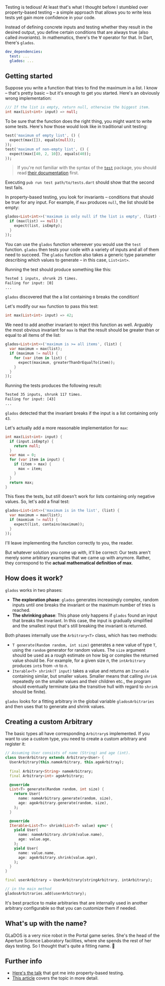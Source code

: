 Testing is tedious!
At least that's what I thought before I stumbled over property-based testing – a simple approach that allows you to write less tests yet gain more confidence in your code.

Instead of defining concrete inputs and testing whether they result in the desired output, you define certain conditions that are always true (also called *invariants*).
In mathematics, there's the ∀ operator for that. In Dart, there's `glados`.

```yml
dev_dependencies:
  test: ...
  glados: ...
```

## Getting started

Suppose you write a function that tries to find the maximum in a list.
I know – that's pretty basic – but it's enough to get you started.
Here's an obviously wrong implementation:

```dart
/// If the list is empty, return null, otherwise the biggest item.
int max(List<int> input) => null;
```

To be sure that the function does the right thing, you might want to write some tests.
Here's how those would look like in traditional unit testing:

```dart
test('maximum of empty list', () {
  expect(max([]), equals(null));
});
test('maximum of non-empty list', () {
  expect(max([40, 2, 10]), equals(40));
});
```

> If you're not familiar with the syntax of the [`test`](https://pub.dev/packages/test) package, you should read [their documentation](https://pub.dev/packages/test) first.

Executing `pub run test path/to/tests.dart` should show that the second test fails.

In property-based testing, you look for invariants – conditions that should be true for any input.
For example, if `max` produces `null`, the list should be empty:

```dart
glados<List<int>>('maximum is only null if the list is empty', (list) {
  if (max(list) == null) {
    expect(list, isEmpty);
  }
});
```

You can use the `glados` function whereever you would use the `test` function.
`glados` then tests your code with a variety of inputs and all of them need to succeed.
The `glados` function also takes a generic type parameter describing which values to generate – in this case, `List<int>`.

Running the test should produce something like this:

```txt
Tested 1 inputs, shrunk 25 times.
Failing for input: [0]
...
```

`glados` discovered that the a list containing `0` breaks the condition!

Let's modify our `max` function to pass this test:

```dart
int max(List<int> input) => 42;
```

We need to add another invariant to reject this function as well.
Arguably the most obvious invariant for `max` is that the result should be greater than or equal to all items of the list:

```dart
glados<List<int>>('maximum is >= all items', (list) {
  var maximum = max(list);
  if (maximum != null) {
    for (var item in list) {
      expect(maximum, greaterThanOrEqualTo(item));
    }
  }
});
```

Running the tests produces the following result:

```txt
Tested 35 inputs, shrunk 117 times.
Failing for input: [43]
...
```

`glados` detected that the invariant breaks if the input is a list containing only `43`.

Let's actually add a more reasonable implementation for `max`:

```dart
int max(List<int> input) {
  if (input.isEmpty) {
    return null;
  }
  var max = 0;
  for (var item in input) {
    if (item > max) {
      max = item;
    }
  }
  return max;
}
```

This fixes the tests, but still doesn't work for lists containing only negative values.
So, let's add a final test:

```dart
glados<List<int>>('maximum is in the list', (list) {
  var maximum = max(list);
  if (maxmium != null) {
    expect(list, contains(maximum));
  }
});
```

I'll leave implementing the function correctly to you, the reader.

But whatever solution you come up with, it'll be correct:
Our tests aren't merely some arbitrary examples that we came up with anymore.
Rather, they correspond to the **actual mathematical definition of max**.

## How does it work?

`glados` works in two phases:

- **The exploration phase**: `glados` generates increasingly complex, random inputs until one breaks the invariant or the maximum number of tries is reached.
- **The shrinking phase**: This phase only happens if `glados` found an input that breaks the invariant. In this case, the input is gradually simplified and the smallest input that's still breaking the invariant is returned.

Both phases internally use the `Arbitrary<T>` class, which has two methods:

- `T generate(Random random, int size)` generates a new value of type `T`, using the `random` generator for random values. The `size` argument should be used as a rough estimate on how big or complex the returned value should be. For example, for a given size *n*, the `intArbitrary` produces `int`s from *-n* to *n*.
- `Iterable<T> shrink(T input)` takes a value and returns an `Iterable` containing similar, but smaller values. Smaller means that calling `shrink` repeatedly on the smaller values and their children etc., the program should eventually terminate (aka the transitive hull with regard to `shrink` should be finite).

`glados` looks for a fitting arbitrary in the global variable `gladosArbitraries` and then uses that to generate and shrink values.

## Creating a custom Arbitrary

The basic types all have corresponding `Arbitrary`s implemented. If you want to use a custom type, you need to create a custom arbitrary and register it:

```dart
// Assuming User consists of name (String) and age (int).
class UserArbitrary extends Arbitrary<User> {
  UserArbitrary(this.nameArbitrary, this.ageArbitray);
  
  final Arbitrary<String> nameArbitrary;
  final Arbitrary<int> ageArbitrary;

  @override
  List<T> generate(Random random, int size) {
    return User(
      name: nameArbitrary.generate(random, size),
      age: ageArbitrary.generate(random, size),
    );
  }

  @override
  Iterable<List<T>> shrink(List<T> value) sync* {
    yield User(
      name: nameArbitrary.shrink(value.name),
      age: value.age,
    );
    yield User(
      name: value.name,
      age: ageArbitrary.shrink(value.age),
    );
  }
}

final userArbitrary = UserArbitrary(stringArbitrary, intArbitrary);

// in the main method
gladosArbitraries.add(userArbitrary);
```

It's best practice to make arbitraries that are internally used in another arbitrary configurable so that you can customize them if needed.

## What's up with the name?

GLaDOS is a very nice robot in the Portal game series.
She's the head of the Aperture Science Laboratory facilities, where she spends the rest of her days testing.
So I thought that's quite a fitting name. 🍰

## Further info

- [Here's the talk](https://www.youtube.com/watch?v=IYzDFHx6QPY) that got me into property-based testing.
- [This article](https://begriffs.com/posts/2017-01-14-design-use-quickcheck.html) covers the topic in more detail.
